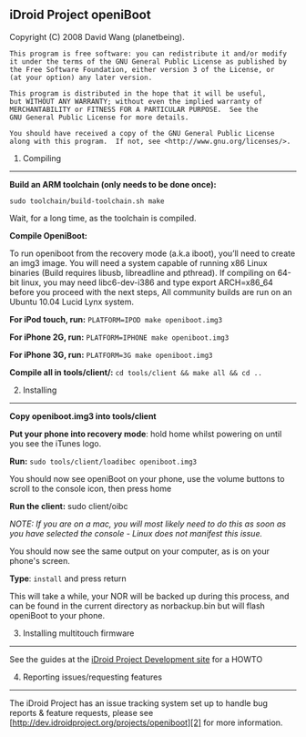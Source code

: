 iDroid Project openiBoot
---------------------------------------------------
Copyright (C) 2008 David Wang (planetbeing).

    This program is free software: you can redistribute it and/or modify
    it under the terms of the GNU General Public License as published by
    the Free Software Foundation, either version 3 of the License, or
    (at your option) any later version.

    This program is distributed in the hope that it will be useful,
    but WITHOUT ANY WARRANTY; without even the implied warranty of
    MERCHANTABILITY or FITNESS FOR A PARTICULAR PURPOSE.  See the
    GNU General Public License for more details.

    You should have received a copy of the GNU General Public License
    along with this program.  If not, see <http://www.gnu.org/licenses/>.

1. Compiling
---------------------------------------------------
**Build an ARM toolchain (only needs to be done once):**

`sudo toolchain/build-toolchain.sh make`
	
Wait, for a long time, as the toolchain is compiled.

**Compile OpeniBoot:**

To run openiboot from the recovery mode (a.k.a iboot), you’ll need to create an img3 image.
You will need a system capable of running x86 Linux binaries (Build requires libusb, libreadline and pthread). If compiling on 64-bit linux, you may need libc6-dev-i386 and type export ARCH=x86_64 before you proceed with the next steps, All community builds are run on an Ubuntu 10.04 Lucid Lynx system.

**For iPod touch, run:**
`PLATFORM=IPOD make openiboot.img3`

**For iPhone 2G, run:**
`PLATFORM=IPHONE make openiboot.img3`

**For iPhone 3G, run:**
`PLATFORM=3G make openiboot.img3`

**Compile all in tools/client/:**
`cd tools/client && make all && cd ..`

2. Installing
---------------------------------------------------
**Copy openiboot.img3 into tools/client**

**Put your phone into recovery mode**: hold home whilst powering on until you see the iTunes logo.

**Run:** 
`sudo tools/client/loadibec openiboot.img3`

You should now see openiBoot on your phone, use the volume buttons to scroll to the console icon, then press home

**Run the client:**
sudo client/oibc

*NOTE: If you are on a mac, you will most likely need to do this as soon as you have selected the console - Linux does not manifest this issue.*

You should now see the same output on your computer, as is on your phone's screen.

**Type**: 
`install` and press return

This will take a while, your NOR will be backed up during this process, and can be found in the current directory as norbackup.bin but will flash openiBoot to your phone.

3. Installing multitouch firmware
--------------------------------------------------
See the guides at the [iDroid Project Development site][1] for a HOWTO

4. Reporting issues/requesting features
--------------------------------------------------
The iDroid Project has an issue tracking system set up to handle bug reports & feature requests, please see [http://dev.idroidproject.org/projects/openiboot][2] for more information.


  [1]: http://dev.idroidproject.org/projects/openiboot/documents
  [2]: http://dev.idroidproject.org/projects/openiboot